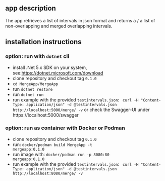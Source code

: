 ## app description

The app retrieves a list of intervals in json format and returns a / a list of non-overlapping and merged overlapping intervals.


## installation instructions

### option: run with <code>dotnet</code> cli

+ install .Net 5.x SDK on your system, see:https://dotnet.microsoft.com/download
+ clone repository and checkout tag <code>0.1.0</code>
+ <code>cd MergeApp/MergeApp</code>
+ run <code>dotnet restore</code>
+ run <code>dotnet run</code>
+ run example with the provided <code>testintervals.json</code>: <code> curl -H "Content-Type: application/json" -d @testintervals.json http://localhost:5000/merge/ -v</code> or check the Swagger-UI under https://localhost:5000/swagger

### option: run as container with Docker or Podman

+ clone repository and checkout tag <code>0.1.0</code>
+ run: <code>docker/podman build MergeApp -t mergeapp:0.1.0</code>
+ run image with: <code>docker/podman run -p 8080:80 mergeapp:0.1.0</code>
+ run example with the provided <code>testintervals.json</code>: <code> curl -H "Content-Type: application/json" -d @testintervals.json http://localhost:8080/merge/ -v</code>
